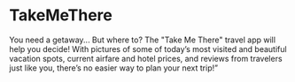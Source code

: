 # TakeMeThere
You need a getaway... But where to? The "Take Me There" travel app will help you decide! With pictures of some of today’s most visited and beautiful vacation spots, current airfare and hotel prices, and reviews from travelers just like you, there’s no easier way to plan your next trip!”
